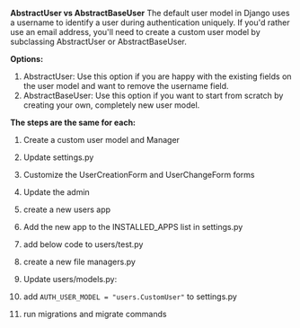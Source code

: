 **AbstractUser vs AbstractBaseUser**
The default user model in Django uses a username to identify a user during authentication uniquely. If you'd rather use an email address, you'll need to create a custom user model by subclassing AbstractUser or AbstractBaseUser.

**Options:**
1. AbstractUser: Use this option if you are happy with the existing fields on the user model and want to remove the username field.
2. AbstractBaseUser: Use this option if you want to start from scratch by creating your own, completely new user model.

**The steps are the same for each:**
1. Create a custom user model and Manager
2. Update settings.py
3. Customize the UserCreationForm and UserChangeForm forms
4. Update the admin


1. create a new users app
2. Add the new app to the INSTALLED_APPS list in settings.py
3. add below code to users/test.py
4. create a new file managers.py
5. Update users/models.py:
6. add ```AUTH_USER_MODEL = "users.CustomUser"``` to settings.py
7. run migrations and migrate commands
